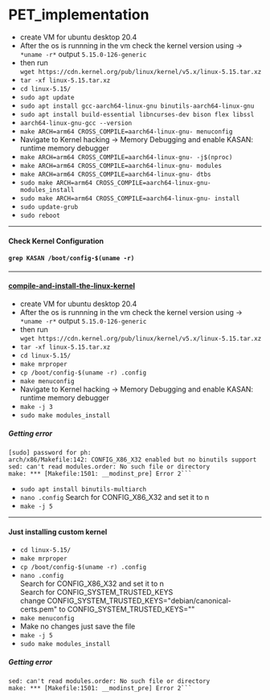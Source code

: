 # PET_implementation

<!-- *** -->

* create VM for ubuntu desktop 20.4
* After the os is runnning in the vm check the kernel version using -> 
    ```*uname -r*``` output ```5.15.0-126-generic```
* then run \
```wget https://cdn.kernel.org/pub/linux/kernel/v5.x/linux-5.15.tar.xz```
* ```tar -xf linux-5.15.tar.xz```
* ```cd linux-5.15/```
* ```sudo apt update```
* ```sudo apt install gcc-aarch64-linux-gnu binutils-aarch64-linux-gnu```
* ```sudo apt install build-essential libncurses-dev bison flex libssl```
* ```aarch64-linux-gnu-gcc --version```
* ```make ARCH=arm64 CROSS_COMPILE=aarch64-linux-gnu- menuconfig```
* Navigate to Kernel hacking -> Memory Debugging and enable KASAN: runtime memory debugger
* ```make ARCH=arm64 CROSS_COMPILE=aarch64-linux-gnu- -j$(nproc)```
* ```make ARCH=arm64 CROSS_COMPILE=aarch64-linux-gnu- modules```
* ```make ARCH=arm64 CROSS_COMPILE=aarch64-linux-gnu- dtbs```
* ```sudo make ARCH=arm64 CROSS_COMPILE=aarch64-linux-gnu- modules_install```
* ```sudo make ARCH=arm64 CROSS_COMPILE=aarch64-linux-gnu- install```
* ```sudo update-grub```
* ```sudo reboot```


***
#### Check Kernel Configuration
#### ```grep KASAN /boot/config-$(uname -r)```

***
#### [compile-and-install-the-linux-kernel](https://cylab.be/blog/343/compile-and-install-the-linux-kernel)
* create VM for ubuntu desktop 20.4
* After the os is runnning in the vm check the kernel version using -> 
    ```*uname -r*``` output ```5.15.0-126-generic```
* then run \
```wget https://cdn.kernel.org/pub/linux/kernel/v5.x/linux-5.15.tar.xz```
* ```tar -xf linux-5.15.tar.xz```
* ```cd linux-5.15/```
* ```make mrproper```
* ```cp /boot/config-$(uname -r) .config```
* ```make menuconfig```
* Navigate to Kernel hacking -> Memory Debugging and enable KASAN: runtime memory debugger
* ```make -j 3```
* ```sudo make modules_install```
##### Getting error
```ph@ph-Standard-PC-Q35-ICH9-2009:~/linux-5.15$ sudo make modules_install
[sudo] password for ph: 
arch/x86/Makefile:142: CONFIG_X86_X32 enabled but no binutils support
sed: can't read modules.order: No such file or directory
make: *** [Makefile:1501: __modinst_pre] Error 2```
```
* ```sudo apt install binutils-multiarch```
* ```nano .config```
    Search for CONFIG_X86_X32 and set it to n
* ```make -j 5```

***
#### Just installing custom kernel
* ```cd linux-5.15/```
* ```make mrproper```
* ```cp /boot/config-$(uname -r) .config```
* ```nano .config```\
    Search for CONFIG_X86_X32 and set it to n \
    Search for CONFIG_SYSTEM_TRUSTED_KEYS \
    change CONFIG_SYSTEM_TRUSTED_KEYS="debian/canonical-certs.pem" 
    to CONFIG_SYSTEM_TRUSTED_KEYS="" 
* ```make menuconfig```
* Make no changes just save the file
* ```make -j 5```
* ```sudo make modules_install```
##### Getting error
```ph@ph-Standard-PC-Q35-ICH9-2009:~/linux-5.15$ sudo make modules_install
sed: can't read modules.order: No such file or directory
make: *** [Makefile:1501: __modinst_pre] Error 2```
```